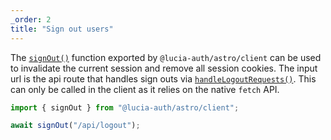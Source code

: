 ```yaml
---
_order: 2
title: "Sign out users"
---
```


The [`signOut()`](/astro/api-reference/client-api#signout) function exported by `@lucia-auth/astro/client` can be used to invalidate the current session and remove all session cookies. The input url is the api route that handles sign outs via [`handleLogoutRequests()`](/astro/api-reference/server-api#handlelogoutrequests). This can only be called in the client as it relies on the native `fetch` API.

```ts
import { signOut } from "@lucia-auth/astro/client";

await signOut("/api/logout");
```
